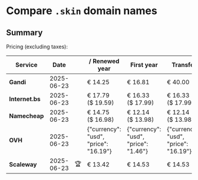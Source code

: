 # Compare `.skin` domain names

## Summary

Pricing (excluding taxes):

| Service | Date |  | / Renewed year | First year | Transfer | Restoration |
|--|--|--|--|--|--|--|
| **Gandi** | 2025-06-23 |  | € 14.25 | € 16.81 | € 40.00 | € 97.35 |
| **Internet.bs** | 2025-06-23 |  | € 17.79<br>($ 19.59) | € 16.33<br>($ 17.99) | € 16.33<br>($ 17.99) | € 126.75<br>($ 139.59) |
| **Namecheap** | 2025-06-23 |  | € 14.75<br>($ 16.98) | € 12.14<br>($ 13.98) | € 12.14<br>($ 13.98) |  |
| **OVH** | 2025-06-23 |  | {"currency": "usd", "price": "16.19"} | {"currency": "usd", "price": "1.46"} | {"currency": "usd", "price": "16.19"} |  |
| **Scaleway** | 2025-06-23 | 🏆 | € 13.42 | € 14.53 | € 14.53 | € 72.76 |
